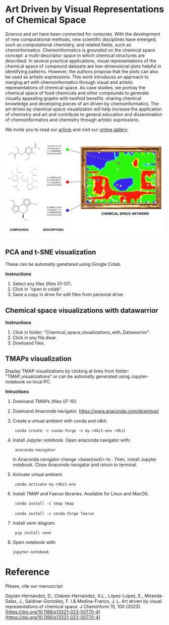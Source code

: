 # Art Driven by Visual Representations of Chemical Space

Science and art have been connected for centuries. With the development of new computational methods, new scientific disciplines have emerged, such as computational chemistry, and related fields, such as cheminformatics. Chemoinformatics is grounded on the chemical space concept: a multi-descriptor space in which chemical structures are described. In several practical applications, visual representations of the chemical space of compound datasets are low-dimensional plots helpful in identifying patterns. However, the authors propose that the plots can also be used as artistic expressions. This work introduces an approach to merging art with chemoinformatics through visual and artistic representations of chemical space. As case studies, we portray the chemical space of food chemicals and other compounds to generate visually appealing graphs with twofold benefits: sharing chemical knowledge and developing pieces of art driven by chemoinformatics. The art driven by chemical space visualization will help increase the application of chemistry and art and contribute to general education and dissemination of chemoinformatics and chemistry through artistic expressions.

We invite you to read our [article](https://jcheminf.biomedcentral.com/articles/10.1186/s13321-023-00770-4) and visit our [online gallery](https://www.difacquim.com/chemical-art-gallery/).

![figure](https://github.com/DIFACQUIM/Art-Driven-by-Visual-Representations-of-Chemical-Space-/blob/fa32453a6436361edc9974978074088a9c9ad541/Graphical_Abstract_V1.jpg)


## PCA and t-SNE visualization 

These can be automatly genetared using Google Colab.

**Instructions**
1. Select any files (files 01-07).
2. Click in "open in colab".
3. Save a copy in drive for edit files from personal drive.

## Chemical space visualizations with datawarrior
 **Instructions**
 1. Click in folder: "Chemical_space_visualizations_with_Datawarrior".
 2. Click in any file.dwar.
 3. Dowloand files.

## TMAPs visualization 

Display TMAP visualizations by clicking at links from folder: "TMAP_visualizations" or can be automatly generated using 
Jupyter-notebook on local PC.

**Intructions**

1. Dowloand TMAPs (files 07-10).

2. Dowloand Anaconda navigator.
https://www.anaconda.com/download

4. Create a virtual ambient with conda and rdkit.
        
        conda create -c conda-forge -n my-rdkit-env rdkit
   
5. Install Jupyter notebook. Open anaconda navigator with:

        anaconda-navigator
   
   In Anaconda navigator change <base(root)> to <my-rdkit-env>. Then, install Jupyter notebook.
   Close Anaconda navigator and return to terminal.
        
6. Activate virtual ambient.

        conda activate my-rdkit-env
   
7. Install TMAP and Faerun libraries. Available for Linux and MacOS.

        conda install -c tmap tmap
   
        conda install -c conda-forge faerun
   
9. Install venn diagram.
   
        pip install venn
   
10. Open notebook with:
   
        jupyter-notebook

# Reference
Please, cite our manuscript:

Gaytán-Hernández, D., Chávez-Hernández, A.L., López-López, E., Miranda-Salas, J., Saldívar-González, F. I.& Medina-Franco, J. L.
Art driven by visual representations of chemical space. J Cheminform 15, 100 (2023). [https://doi.org/10.1186/s13321-023-00770-4](https://doi.org/10.1186/s13321-023-00770-4)
   


   
   
